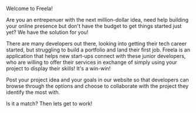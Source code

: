 Welcome to Freela!

Are you an entrepenuer with the next million-dollar idea, need help building your online presence but don't have the budget to get things started just yet? We have the solution for you!

There are many developers out there, looking into getting their tech career started, but struggling to build a portfolio and land their first job. Freela is an application that helps new start-ups connect with these junior developers, who are willing to offer their services in exchange of simply using your project to display their skills! It's a win-win! 

Post your project idea and your goals in our website so that developers can browse through the options and choose to collaborate with the project they identify the most with.

Is it a match? Then lets get to work!
